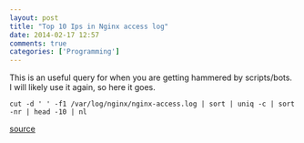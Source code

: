 ```yaml
---
layout: post
title: "Top 10 Ips in Nginx access log"
date: 2014-02-17 12:57
comments: true
categories: ['Programming']
---
```

This is an useful query for when you are getting hammered by scripts/bots. I will likely use it again, so here it goes.
```
cut -d ' ' -f1 /var/log/nginx/nginx-access.log | sort | uniq -c | sort -nr | head -10 | nl
```
[source](http://www.commandlinefu.com/commands/view/290/see-the-top-10-ip-addresses-in-a-web-access-log)


